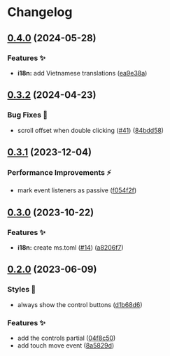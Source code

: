 # Changelog

## [0.4.0](https://github.com/hbstack/slide/compare/v0.3.2...v0.4.0) (2024-05-28)


### Features ✨

* **i18n:** add Vietnamese translations ([ea9e38a](https://github.com/hbstack/slide/commit/ea9e38a72a5aa389b66163f5d7a302b2608a10dd))

## [0.3.2](https://github.com/hbstack/slide/compare/v0.3.1...v0.3.2) (2024-04-23)


### Bug Fixes 🐞

* scroll offset when double clicking ([#41](https://github.com/hbstack/slide/issues/41)) ([84bdd58](https://github.com/hbstack/slide/commit/84bdd58392ec44fa11c27d9f66cc43f4c7f45f6b))

## [0.3.1](https://github.com/hbstack/slide/compare/v0.3.0...v0.3.1) (2023-12-04)


### Performance Improvements ⚡️

* mark event listeners as passive ([f054f2f](https://github.com/hbstack/slide/commit/f054f2f06ffb2c320abf0a1821bfee00ea6f326f))

## [0.3.0](https://github.com/hbstack/slide/compare/v0.2.0...v0.3.0) (2023-10-22)


### Features ✨

* **i18n:** create ms.toml ([#14](https://github.com/hbstack/slide/issues/14)) ([a8206f7](https://github.com/hbstack/slide/commit/a8206f7148238a3c01e5d3b25dcb38bc07300c81))

## [0.2.0](https://github.com/hbstack/slide/compare/v0.1.0...v0.2.0) (2023-06-09)


### Styles 🎨

* always show the control buttons ([d1b68d6](https://github.com/hbstack/slide/commit/d1b68d6df2aa56bb38947f8acbd660fbba1f8512))


### Features ✨

* add the controls partial ([04f8c50](https://github.com/hbstack/slide/commit/04f8c50c862ea951981d9ee87a650604877dee00))
* add touch move event ([8a5829d](https://github.com/hbstack/slide/commit/8a5829d20f11faf6970a7bd65fd22837c8902328))
